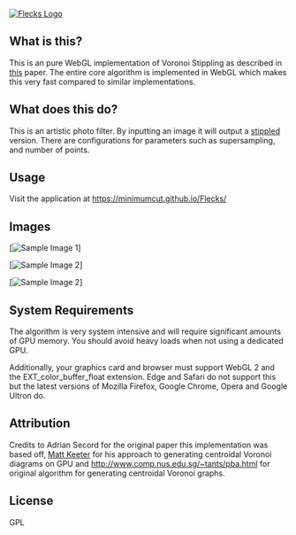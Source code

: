 [![Flecks Logo](https://minimumcut.github.io/Flecks/static/logo.png)](https://minimumcut.github.io/Flecks/)

## What is this?
This is an pure WebGL implementation of Voronoi Stippling as described in [this](https://www.cs.ubc.ca/labs/imager/tr/2002/secord2002b/secord.2002b.pdf) paper.
The entire core algorithm is implemented in WebGL which makes this very fast compared to similar implementations.

## What does this do?
This is an artistic photo filter.  By inputting an image it will output a [stippled](https://en.wikipedia.org/wiki/Stippling) version.  There are configurations for parameters such as supersampling, and number of points.

## Usage

Visit the application at https://minimumcut.github.io/Flecks/

## Images

[![Sample Image 1](https://minimumcut.github.io/Flecks/static/samples/lenna_stipples.png)]

[![Sample Image 2](https://minimumcut.github.io/Flecks/static/samples/tiger.png)]

[![Sample Image 2](https://minimumcut.github.io/Flecks/static/samples/cat.png)]

## System Requirements

The algorithm is very system intensive and will require significant amounts of GPU memory.  You should avoid heavy loads when not using a dedicated GPU.

Additionally, your graphics card and browser must support WebGL 2 and the EXT_color_buffer_float extension.  Edge and Safari do not support this but the latest versions of Mozilla Firefox, Google Chrome, Opera and Google Ultron do.

## Attribution 

Credits to Adrian Secord for the original paper this implementation was based off, [Matt Keeter](www.mattkeeter.com) for his approach to generating centroidal Voronoi diagrams on GPU and http://www.comp.nus.edu.sg/~tants/pba.html for original algorithm for generating centroidal Voronoi graphs.

## License 

GPL